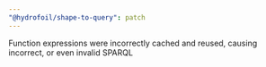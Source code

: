 ```yaml
---
"@hydrofoil/shape-to-query": patch
---
```


Function expressions were incorrectly cached and reused, causing incorrect, or even invalid SPARQL
